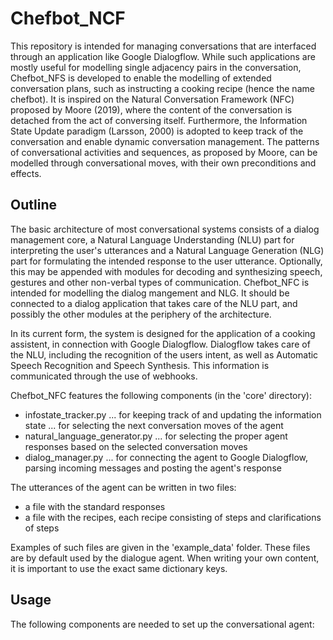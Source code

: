 # Chefbot_NCF

This repository is intended for managing conversations that are interfaced through an application like Google Dialogflow. While such applications are mostly useful for modelling single adjacency pairs in the conversation, Chefbot_NFS is developed to enable the modelling of extended conversation plans, such as instructing a cooking recipe (hence the name chefbot). It is inspired on the Natural Conversation Framework (NFC) proposed by Moore (2019), where the content of the conversation is detached from the act of conversing itself. Furthermore, the Information State Update paradigm (Larsson, 2000) is adopted to keep track of the conversation and enable dynamic conversation management. The patterns of conversational activities and sequences, as proposed by Moore, can be modelled through conversational moves, with their own preconditions and effects.

## Outline

The basic architecture of most conversational systems consists of a dialog management core, a Natural Language Understanding (NLU) part for interpreting the user's utterances and a Natural Language Generation (NLG) part for formulating the intended response to the user utterance. Optionally, this may be appended with modules for decoding and synthesizing speech, gestures and other non-verbal types of communication. Chefbot_NFC is intended for modelling the dialog mangement and NLG. It should be connected to a dialog application that takes care of the NLU part, and possibly the other modules at the periphery of the architecture. 

In its current form, the system is designed for the application of a cooking assistent, in connection with Google Dialogflow. Dialogflow takes care of the NLU, including the recognition of the users intent, as well as Automatic Speech Recognition and Speech Synthesis. This information is communicated through the use of webhooks. 

Chefbot_NFC features the following components (in the 'core' directory):

* infostate_tracker.py
... for keeping track of and updating the information state
... for selecting the next conversation moves of the agent
* natural_language_generator.py
... for selecting the proper agent responses based on the selected conversation moves
* dialog_manager.py 
... for connecting the agent to Google Dialogflow, parsing incoming messages and posting the agent's response

The utterances of the agent can be written in two files: 

* a file with the standard responses
* a file with the recipes, each recipe consisting of steps and clarifications of steps

Examples of such files are given in the 'example_data' folder. These files are by default used by the dialogue agent. When writing your own content, it is important to use the exact same dictionary keys.

## Usage

The following components are needed to set up the conversational agent:


